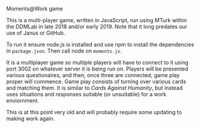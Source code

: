 Moments@Work game

This is a multi-player game, written in JavaScript, run using MTurk within the DDMLab in late 2018 and/or early 2019.
Note that it long predates our use of Janus or GitHub.

To run it ensure node.js is installed and use npm to install the dependencies in `package.json`.
Then call node on `moments.js`.

It is a multiplayer game so multiple players will have to connect to it using port 3002 on whatever server it is being run on.
Players will be presented various questionaires, and then, once three are connected, game play proper will commence.
Game play consists of turning over various cards and matching them. It is similar to *Cards Against Humanity*, but
instead uses situations and responses suitable (or unsuitable) for a work enviornment.

This is at this point very old and will probably require some updating to making work again.
